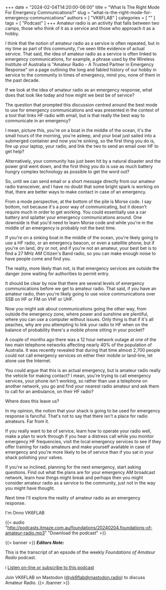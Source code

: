+++
date = "2024-02-04T14:20:00-06:00"
title = "What Is The Right Mode For Emergency Communications?"
slug = "what-is-the-right-mode-for-emergency-communications"
authors = [ "VK6FLAB" ]
categories = [ "" ]
tags = [ "Podcast" ]
+++
Amateur radio is an activity that falls between two camps, those who think of
it as a service and those who approach it as a hobby.

I think that the notion of amateur radio as a service is often repeated, but
in my time as part of this community, I've seen little evidence of actual
service. That said, the idea of amateur radio as a service is often linked to
emergency communications, for example, a phrase used by the Wireless Institute
of Australia is "Amateur Radio - A Trusted Partner in Emergency Response" on a
page outlining the long and fabled history of our hobby in service to the
community in times of emergency, mind you, none of them in the past decade.
<!--more-->

If we look at the idea of amateur radio as an emergency response, what does
that look like today and how might we best be of service?

The question that prompted this discussion centred around the best mode to use
for emergency communications and was presented in the context of a tool that
links HF radio with email, but is that really the best way to communicate in
an emergency?

I mean, picture this, you're on a boat in the middle of the ocean, it's the
small hours of the morning, you're asleep, and your boat just sailed into a
submerged container and now you're sinking, so the first thing you do is, fire
up your laptop, your radio, and link the two to send an email over HF to get
help?

Alternatively, your community has just been hit by a natural disaster and the
power grid went down, and the first thing you do is use as much battery hungry
complex technology as possible to get the word out?

So, until we can send email or a short message directly from our amateur radio
transceiver, and I have no doubt that some bright spark is working on that,
there are better ways to make contact in case of an emergency.

From a mode perspective, at the bottom of the pile is Morse code. I say
bottom, not because it's a poor way of communicating, but it doesn't require
much in order to get working. You could essentially use a car battery and
splatter your emergency communications around. One downside is that you'd need
to learn Morse code and while you're in the middle of an emergency is probably
not the best time.

If you're on a sinking boat in the middle of the ocean, you're likely going to
use a HF radio, or an emergency beacon, or even a satellite phone, but if
you're on land, dry or not, and if you're not an amateur, your best bet is to
find a 27 MHz AM Citizen's Band radio, so you can make enough noise to have
people come and find you.

The reality, more likely than not, is that emergency services are outside the
danger zone waiting for authorities to permit entry.

It should be clear by now that there are several levels of emergency
communications before we get to amateur radio. That said, if you have an
amateur radio, then you're likely going to use voice communications over SSB
on HF or FM on VHF or UHF.

Now you might ask about communications going the other way, from outside the
emergency zone, where power and sunshine are plentiful, where you can use a
computer without issues. Only thing is that if it's all peaches, why are you
attempting to link your radio to HF when on the balance of probability there's
a mobile phone sitting in your pocket?

A couple of months ago there was a 12 hour network outage at one of the two
main telephone networks affecting nearly 40% of the population of Australia.
It was recently revealed that during that time almost 2,700 people could not
call emergency services on either their mobile or land-line, let alone use the
Internet.

You could argue that this is an actual emergency, but is amateur radio really
the vehicle for making contact? I mean, you're trying to call emergency
services, your phone isn't working, so rather than use a telephone on another
network, you go and find your nearest radio amateur and ask them to call for
an ambulance, on their HF radio?

Where does this leave us?

In my opinion, the notion that your shack is going to be used for emergency
response is fanciful. That's not to say that there isn't a place for radio
amateurs. Far from it.

If you really want to be of service, learn how to operate your radio well,
make a plan to work through if you hear a distress call while you monitor
emergency HF frequencies, visit the local emergency services to see if they
offer training for radio amateurs and make yourself available in case of
emergency and you're more likely to be of service than if you sat in your
shack polishing your valves.

If you're so inclined, planning for the next emergency, start asking
questions. Find out what the plans are for your emergency AM broadcast
network, learn how things might break and perhaps then you might consider
amateur radio as a service to the community, just not in the way you might
have thought.

Next time I'll explore the reality of amateur radio as an emergency response.

I'm Onno VK6FLAB

{{< audio "http://podcasts.itmaze.com.au/foundations/20240204.foundations-of-amateur-radio.mp3" "Download the podcast" >}}

{{< banner >}}
***Editors Note:***

This is the transcript of an epsode of the weekly *Foundations of
Amateur Radio* podcast.

:information_source: [Listen on-line or subscribe to this podcast](https://podcasts.vk6flab.com/podcasts/foundations)

Join VK6FLAB on Mastodon (@vk6flab@mastodon.radio) to discuss Amateur Radio.
{{< /banner >}}

